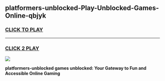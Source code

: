 
## platformers-unblocked-Play-Unblocked-Games-Online-qbjyk
<h3>
<a href="https://premium76.site?title=platformers-unblocked&ref=25A">CLICK TO PLAY</a></h3>
<hr>

<h3>
<a href="https://premium76.site?title=platformers-unblocked&ref=25A">CLICK 2 PLAY</a>
  
</h3>

<a href="https://premium76.site?title=platformers-unblocked&ref=25A"><img src="https://clearcache.store/games.png"></a>


**platformers-unblocked games unblocked: Your Gateway to Fun and Accessible Online Gaming**
